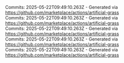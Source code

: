 Commits: 2025-05-22T09:49:10.263Z - Generated via https://github.com/marketplace/actions/artificial-grass
<br>
Commits: 2025-05-22T09:49:10.263Z - Generated via https://github.com/marketplace/actions/artificial-grass
<br>
Commits: 2025-05-22T09:49:10.263Z - Generated via https://github.com/marketplace/actions/artificial-grass
<br>
Commits: 2025-05-22T09:49:10.263Z - Generated via https://github.com/marketplace/actions/artificial-grass
<br>
Commits: 2025-05-22T09:49:10.263Z - Generated via https://github.com/marketplace/actions/artificial-grass
<br>
